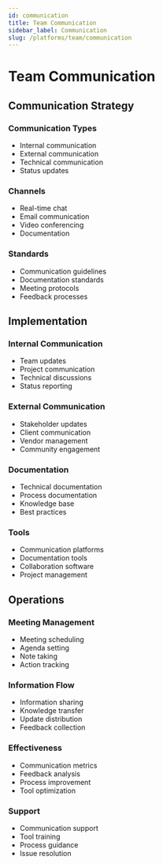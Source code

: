 ```yaml
---
id: communication
title: Team Communication
sidebar_label: Communication
slug: /platforms/team/communication
---
```


# Team Communication

## Communication Strategy

### Communication Types
- Internal communication
- External communication
- Technical communication
- Status updates

### Channels
- Real-time chat
- Email communication
- Video conferencing
- Documentation

### Standards
- Communication guidelines
- Documentation standards
- Meeting protocols
- Feedback processes

## Implementation

### Internal Communication
- Team updates
- Project communication
- Technical discussions
- Status reporting

### External Communication
- Stakeholder updates
- Client communication
- Vendor management
- Community engagement

### Documentation
- Technical documentation
- Process documentation
- Knowledge base
- Best practices

### Tools
- Communication platforms
- Documentation tools
- Collaboration software
- Project management

## Operations

### Meeting Management
- Meeting scheduling
- Agenda setting
- Note taking
- Action tracking

### Information Flow
- Information sharing
- Knowledge transfer
- Update distribution
- Feedback collection

### Effectiveness
- Communication metrics
- Feedback analysis
- Process improvement
- Tool optimization

### Support
- Communication support
- Tool training
- Process guidance
- Issue resolution 